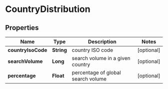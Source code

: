 

# CountryDistribution


## Properties

| Name | Type | Description | Notes |
|------------ | ------------- | ------------- | -------------|
|**countryIsoCode** | **String** | country ISO code |  [optional] |
|**searchVolume** | **Long** | search volume in a given country |  [optional] |
|**percentage** | **Float** | percentage of global search volume |  [optional] |



